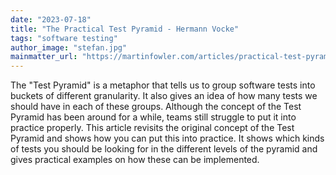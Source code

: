 ```yaml
---
date: "2023-07-18"
title: "The Practical Test Pyramid - Hermann Vocke"
tags: "software testing"
author_image: "stefan.jpg"
mainmatter_url: "https://martinfowler.com/articles/practical-test-pyramid.html"
---
```


The "Test Pyramid" is a metaphor that tells us to group software tests into buckets of different granularity. It also gives an idea of how many tests we should have in each of these groups. Although the concept of the Test Pyramid has been around for a while, teams still struggle to put it into practice properly. This article revisits the original concept of the Test Pyramid and shows how you can put this into practice. It shows which kinds of tests you should be looking for in the different levels of the pyramid and gives practical examples on how these can be implemented.